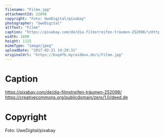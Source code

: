 ```yaml
---
filename: "Filme.jpg"
attachmentId: 22896
copyright: "Foto: UweDigital/pixabay"
photographer: "UweDigital"
altText: "Filme"
caption: "https://pixabay.com/de/dia-filmstreifen-träumen-252098/\nhttps://creativecommons.org/publicdomain/zero/1.0/deed.de"
width: 1800
height: 1125
mimeType: "image/jpeg"
uploadDate: "2017-02-21 14:29:31"
originalUrl: "https://bxq4fb.myraidbox.de/i/Filme.jpg"
---
```


# Caption

https://pixabay.com/de/dia-filmstreifen-träumen-252098/
https://creativecommons.org/publicdomain/zero/1.0/deed.de

# Copyright

Foto: UweDigital/pixabay

